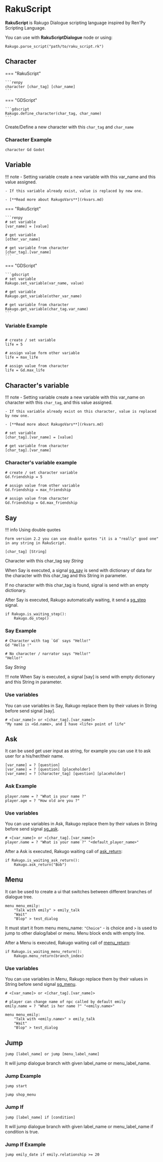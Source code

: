 # RakuScript

**RakuScript** is Rakugo Dialogue scripting language inspired by Ren'Py Scripting Language.

You can use with **RakuScriptDialogue** node or using:

```gdscript
Rakugo.parse_script("path/to/raku_script.rk")
```

## Character

=== "RakuScript"

    ```renpy
    character [char_tag] [char_name]
    ```

=== "GDScript"

    ```gdscript
    Rakugo.define_character(char_tag, char_name)
    ```

Create/Define a new character with this `char_tag` and `char_name`

### Character Example


```character Gd Godot```

## Variable

!!! note
    - Setting variable create a new variable with this var_name and this value assigned.

    - If this variable already exist, value is replaced by new one.

    - [**Read more about RakugoVars**](rkvars.md)

=== "RakuScript"

    ```renpy
    # set variable
    [var_name] = [value]

    # get variable
    [other_var_name]

    # get variable from character
    [char_tag].[var_name]
    ```

=== "GDScript"

    ```gdscript
    # set variable
    Rakugo.set_variable(var_name, value)

    # get variable
    Rakugo.get_variable(other_var_name)

    # get variable from character
    Rakugo.get_variable(char_tag.var_name)
    ```

### Variable Example


```renpy

# create / set variable
life = 5

# assign value form other variable
life = max_life

# assign value from character
life = Gd.max_life

```

## Character's variable

!!! note
    - Setting variable create a new variable with this var_name on character with this `char_tag`, and this value assigned.

    - If this variable already exist on this character, value is replaced by new one.

    - [**Read more about RakugoVars**](rkvars.md)

```renpy
# set variable
[char_tag].[var_name] = [value]

# get variable from character
[char_tag].[var_name]
```

### Character's variable example

```renpy
# create / set character variable
Gd.friendship = 5

# assign value from other variable
Gd.friendship = max_friendship

# assign value from character
Gd.friendship = Gd.max_friendship
```

## Say

!!! info Using double quotes

    Form version 2.2 you can use double quotes "it is a "really" good one" in any string in RakuScript.

```
[char_tag] [String]
```

Character with this char_tag say *String*

When Say is executed, a signal [sg_say] is send with dictionary of data for the character with this char_tag and this String in parameter.

If no character with this char_tag is found, signal is send with an empty dictionary.

After Say is executed, Rakugo automatically waiting, it send a [sg_step] signal.

```gdscript
if Rakugo.is_waiting_step():
    Rakugo.do_step()
```

### Say Example

```renpy
# Character with tag `Gd` says "Hello!"
Gd "Hello !"

# No character / narrator says "Hello!"
"Hello!"
```

Say *String*

!!! note
    When Say is executed, a signal [say] is send with empty dictionary and this String in parameter.

### Use variables

You can use variables in Say, Rakugo replace them by their values in String before send signal [say].

```renpy
# <[var_name]> or <[char_tag].[var_name]>
"My name is <Gd.name>, and I have <life> point of life"
```

## Ask

It can be used get user input as string,
for example you can use it to ask user for a his/her/their name.

```renpy
[var_name] = ? [question]
[var_name] = ? [question] [placeholder]
[var_name] = ? [character_tag] [question] [placeholder]
```
### Ask Example

```renpy
player.name = ? "What is your name ?"
player.age = ? "How old are you ?"
```
### Use variables

You can use variables in Ask, Rakugo replace them by their values in String before send signal [sg_ask].

```renpy
# <[var_name]> or <[char_tag].[var_name]>
player.name = ? "What is your name ?" "<default_player_name>"
```
After a Ask is executed, Rakugo waiting call of [ask_return]:

```gdscript
if Rakugo.is_waiting_ask_return():
    Rakugo.ask_return("Bob")
```

## Menu

It can be used to create a ui that switches between different branches of dialogue tree.

```renpy
menu menu_emily:
    "Talk with emily" > emily_talk
    "Wait"
    "Blop" > test_dialog
```

It must start it from menu menu_name:
`"Choice"` - is choice and `>` is used to jump to other dialog/label or menu.
Menu block ends with empty line.

After a Menu is executed, Rakugo waiting call of [menu_return]:

```gdscript
if Rakugo.is_waiting_menu_return():
    Rakugo.menu_return(branch_index)
```

### Use variables

You can use variables in Menu, Rakugo replace them by their values in String before send signal [sg_menu].

```renpy
# <[var_name]> or <[char_tag].[var_name]>

# player can change name of npc called by default emily
emily.name = ? "What is her name ?" "<emily.name>"

menu menu_emily:
    "Talk with <emily.name>" > emily_talk
    "Wait"
    "Blop" > test_dialog
```

## Jump

```renpy
jump [label_name] or jump [menu_label_name]
```

It will jump dialogue branch with given label_name or menu_label_name.

### Jump Example

```renpy
jump start

jump shop_menu
```

### Jump If

```renpy
jump [label_name] if [condition]
```

It will jump dialogue branch with given
label_name or menu_label_name if condition is true.

### Jump If Example

```renpy
jump emily_date if emily.relationship >= 20
```

[sg_say]: rakugo_singleton.md#sg_say
[sg_ask]: rakugo_singleton.md#sg_ask
[sg_menu]: rakugo_singleton.md#sg_menu
[sg_step]: rakugo_singleton.md#sg_step
[ask_return]: rakuscript.md#ask_return
[menu_return]: rakuscript.md#menu_return